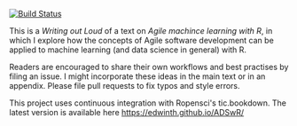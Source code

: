 [![Build Status](https://travis-ci.org/EdwinTh/ADSwR.png?branch=master)](https://travis-ci.org/EdwinTh/ADSwR)

This is a *Writing out Loud* of a text on *Agile machince learning with R*, in which I explore how the concepts of Agile software development can be applied to machine learning (and data science in general) with R. 

Readers are encouraged to share their own workflows and best practises by filing an issue. I might incorporate these ideas in the main text or in an appendix. Please file pull requests to fix typos and style errors.

This project uses continuous integration with Ropensci's tic.bookdown. The latest version is available here https://edwinth.github.io/ADSwR/
